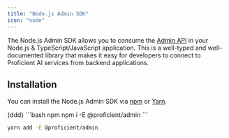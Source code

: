 ```yaml
---
title: "Node.js Admin SDK"
icon: "node"
---
```


The Node.js Admin SDK allows you to consume the [Admin API](/admin-api) in your Node.js & TypeScript/JavaScript
application. This is a well-typed and well-documented library that makes it easy for developers to connect
to Proficient AI services from backend applications.

## Installation

You can install the Node.js Admin SDK via [npm](https://www.npmjs.com/package/@proficient/admin) or [Yarn](https://yarnpkg.com/package/@proficient/admin).

<CodeGroup>
{ddd}
```bash npm
npm i -E @proficient/admin
```

```bash yarn
yarn add -E @proficient/admin
```

</CodeGroup>

<br />

<Snippet file="exact-version.mdx" />

